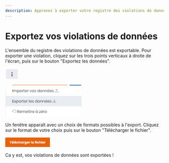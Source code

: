 ```yaml
---
description: Apprenez à exporter votre registre des violations de données.
---
```


# Exportez vos violations de données

L'ensemble du registre des violations de données est exportable. Pour exporter une violation, cliquez sur les trois points verticaux à droite de l'écran, puis sur le bouton "Exportez les données".

![](../../.gitbook/assets/image%20%2851%29.png)

![](../../.gitbook/assets/image%20%28130%29.png)

Un fenêtre apparaît avec un choix de formats possibles à l'export. Cliquez sur le format de votre choix puis sur le bouton "Télécharger le fichier".

![](../../.gitbook/assets/image%20%2846%29.png)

Ca y est, vos violations de données sont exportées !

